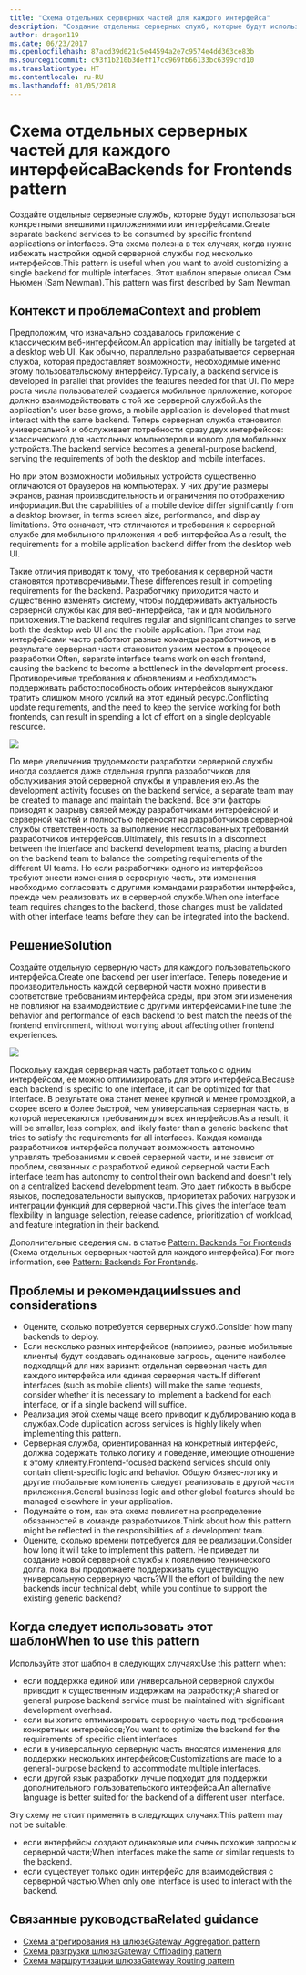```yaml
---
title: "Схема отдельных серверных частей для каждого интерфейса"
description: "Создание отдельных серверных служб, которые будут использоваться конкретными внешними приложениями или интерфейсами."
author: dragon119
ms.date: 06/23/2017
ms.openlocfilehash: 87acd39d021c5e44594a2e7c9574e4dd363ce83b
ms.sourcegitcommit: c93f1b210b3deff17cc969fb66133bc6399cfd10
ms.translationtype: HT
ms.contentlocale: ru-RU
ms.lasthandoff: 01/05/2018
---
```

# <a name="backends-for-frontends-pattern"></a><span data-ttu-id="fd8f0-103">Схема отдельных серверных частей для каждого интерфейса</span><span class="sxs-lookup"><span data-stu-id="fd8f0-103">Backends for Frontends pattern</span></span>

<span data-ttu-id="fd8f0-104">Создайте отдельные серверные службы, которые будут использоваться конкретными внешними приложениями или интерфейсами.</span><span class="sxs-lookup"><span data-stu-id="fd8f0-104">Create separate backend services to be consumed by specific frontend applications or interfaces.</span></span> <span data-ttu-id="fd8f0-105">Эта схема полезна в тех случаях, когда нужно избежать настройки одной серверной службы под несколько интерфейсов.</span><span class="sxs-lookup"><span data-stu-id="fd8f0-105">This pattern is useful when you want to avoid customizing a single backend for multiple interfaces.</span></span> <span data-ttu-id="fd8f0-106">Этот шаблон впервые описал Сэм Ньюмен (Sam Newman).</span><span class="sxs-lookup"><span data-stu-id="fd8f0-106">This pattern was first described by Sam Newman.</span></span>

## <a name="context-and-problem"></a><span data-ttu-id="fd8f0-107">Контекст и проблема</span><span class="sxs-lookup"><span data-stu-id="fd8f0-107">Context and problem</span></span>

<span data-ttu-id="fd8f0-108">Предположим, что изначально создавалось приложение с классическим веб-интерфейсом.</span><span class="sxs-lookup"><span data-stu-id="fd8f0-108">An application may initially be targeted at a desktop web UI.</span></span> <span data-ttu-id="fd8f0-109">Как обычно, параллельно разрабатывается серверная служба, которая предоставляет возможности, необходимые именно этому пользовательскому интерфейсу.</span><span class="sxs-lookup"><span data-stu-id="fd8f0-109">Typically, a backend service is developed in parallel that provides the features needed for that UI.</span></span> <span data-ttu-id="fd8f0-110">По мере роста числа пользователей создается мобильное приложение, которое должно взаимодействовать с той же серверной службой.</span><span class="sxs-lookup"><span data-stu-id="fd8f0-110">As the application's user base grows, a mobile application is developed that must interact with the same backend.</span></span> <span data-ttu-id="fd8f0-111">Теперь серверная служба становится универсальной и обслуживает потребности сразу двух интерфейсов: классического для настольных компьютеров и нового для мобильных устройств.</span><span class="sxs-lookup"><span data-stu-id="fd8f0-111">The backend service becomes a general-purpose backend, serving the requirements of both the desktop and mobile interfaces.</span></span>

<span data-ttu-id="fd8f0-112">Но при этом возможности мобильных устройств существенно отличаются от браузеров на компьютерах. У них другие размеры экранов, разная производительность и ограничения по отображению информации.</span><span class="sxs-lookup"><span data-stu-id="fd8f0-112">But the capabilities of a mobile device differ significantly from a desktop browser, in terms screen size, performance, and display limitations.</span></span> <span data-ttu-id="fd8f0-113">Это означает, что отличаются и требования к серверной службе для мобильного приложения и веб-интерфейса.</span><span class="sxs-lookup"><span data-stu-id="fd8f0-113">As a result, the requirements for a mobile application backend differ from the desktop web UI.</span></span> 

<span data-ttu-id="fd8f0-114">Такие отличия приводят к тому, что требования к серверной части становятся противоречивыми.</span><span class="sxs-lookup"><span data-stu-id="fd8f0-114">These differences result in competing requirements for the backend.</span></span> <span data-ttu-id="fd8f0-115">Разработчику приходится часто и существенно изменять систему, чтобы поддерживать актуальность серверной службы как для веб-интерфейса, так и для мобильного приложения.</span><span class="sxs-lookup"><span data-stu-id="fd8f0-115">The backend requires regular and significant changes to serve both the desktop web UI and the mobile application.</span></span> <span data-ttu-id="fd8f0-116">При этом над интерфейсами часто работают разные команды разработчиков, и в результате серверная части становится узким местом в процессе разработки.</span><span class="sxs-lookup"><span data-stu-id="fd8f0-116">Often, separate interface teams work on each frontend, causing the backend to become a bottleneck in the development process.</span></span> <span data-ttu-id="fd8f0-117">Противоречивые требования к обновлениям и необходимость поддерживать работоспособность обоих интерфейсов вынуждают тратить слишком много усилий на этот единый ресурс.</span><span class="sxs-lookup"><span data-stu-id="fd8f0-117">Conflicting update requirements, and the need to keep the service working for both frontends, can result in spending a lot of effort on a single deployable resource.</span></span>

![](./_images/backend-for-frontend.png) 

<span data-ttu-id="fd8f0-118">По мере увеличения трудоемкости разработки серверной службы иногда создается даже отдельная группа разработчиков для обслуживания этой серверной службы и управления ею.</span><span class="sxs-lookup"><span data-stu-id="fd8f0-118">As the development activity focuses on the backend service, a separate team may be created to manage and maintain the backend.</span></span> <span data-ttu-id="fd8f0-119">Все эти факторы приводят к разрыву связей между разработчиками интерфейсной и серверной частей и полностью переносят на разработчиков серверной службы ответственность за выполнение несогласованных требований разработчиков интерфейсов.</span><span class="sxs-lookup"><span data-stu-id="fd8f0-119">Ultimately, this results in a disconnect between the interface and backend development teams, placing a burden on the backend team to balance the competing requirements of the different UI teams.</span></span> <span data-ttu-id="fd8f0-120">Но если разработчики одного из интерфейсов требуют внести изменения в серверную часть, эти изменения необходимо согласовать с другими командами разработки интерфейса, прежде чем реализовать их в серверной службе.</span><span class="sxs-lookup"><span data-stu-id="fd8f0-120">When one interface team requires changes to the backend, those changes must be validated with other interface teams before they can be integrated into the backend.</span></span> 

## <a name="solution"></a><span data-ttu-id="fd8f0-121">Решение</span><span class="sxs-lookup"><span data-stu-id="fd8f0-121">Solution</span></span>

<span data-ttu-id="fd8f0-122">Создайте отдельную серверную часть для каждого пользовательского интерфейса.</span><span class="sxs-lookup"><span data-stu-id="fd8f0-122">Create one backend per user interface.</span></span> <span data-ttu-id="fd8f0-123">Теперь поведение и производительность каждой серверной части можно привести в соответствие требованиям интерфейса среды, при этом эти изменения не повлияют на взаимодействие с другими интерфейсами.</span><span class="sxs-lookup"><span data-stu-id="fd8f0-123">Fine tune the behavior and performance of each backend to best match the needs of the frontend environment, without worrying about affecting other frontend experiences.</span></span>

![](./_images/backend-for-frontend-example.png) 

<span data-ttu-id="fd8f0-124">Поскольку каждая серверная часть работает только с одним интерфейсом, ее можно оптимизировать для этого интерфейса.</span><span class="sxs-lookup"><span data-stu-id="fd8f0-124">Because each backend is specific to one interface, it can be optimized for that interface.</span></span> <span data-ttu-id="fd8f0-125">В результате она станет менее крупной и менее громоздкой, а скорее всего и более быстрой, чем универсальная серверная часть, в которой пересекаются требования для всех интерфейсов.</span><span class="sxs-lookup"><span data-stu-id="fd8f0-125">As a result, it will be smaller, less complex, and likely faster than a generic backend that tries to satisfy the requirements for all interfaces.</span></span> <span data-ttu-id="fd8f0-126">Каждая команда разработчиков интерфейса получает возможность автономно управлять требованиями к своей серверной части, и не зависит от проблем, связанных с разработкой единой серверной части.</span><span class="sxs-lookup"><span data-stu-id="fd8f0-126">Each interface team has autonomy to control their own backend and doesn't rely on a centralized backend development team.</span></span> <span data-ttu-id="fd8f0-127">Это дает гибкость в выборе языков, последовательности выпусков, приоритетах рабочих нагрузок и интеграции функций для серверной части.</span><span class="sxs-lookup"><span data-stu-id="fd8f0-127">This gives the interface team flexibility in language selection, release cadence, prioritization of workload, and feature integration in their backend.</span></span>

<span data-ttu-id="fd8f0-128">Дополнительные сведения см. в статье [Pattern: Backends For Frontends](http://samnewman.io/patterns/architectural/bff/) (Схема отдельных серверных частей для каждого интерфейса).</span><span class="sxs-lookup"><span data-stu-id="fd8f0-128">For more information, see [Pattern: Backends For Frontends](http://samnewman.io/patterns/architectural/bff/).</span></span>

## <a name="issues-and-considerations"></a><span data-ttu-id="fd8f0-129">Проблемы и рекомендации</span><span class="sxs-lookup"><span data-stu-id="fd8f0-129">Issues and considerations</span></span>

- <span data-ttu-id="fd8f0-130">Оцените, сколько потребуется серверных служб.</span><span class="sxs-lookup"><span data-stu-id="fd8f0-130">Consider how many backends to deploy.</span></span>
- <span data-ttu-id="fd8f0-131">Если несколько разных интерфейсов (например, разные мобильные клиенты) будут создавать одинаковые запросы, оцените наиболее подходящий для них вариант: отдельная серверная часть для каждого интерфейса или единая серверная часть.</span><span class="sxs-lookup"><span data-stu-id="fd8f0-131">If different interfaces (such as mobile clients) will make the same requests, consider whether it is necessary to implement a backend for each interface, or if a single backend will suffice.</span></span>
- <span data-ttu-id="fd8f0-132">Реализация этой схемы чаще всего приводит к дублированию кода в службах.</span><span class="sxs-lookup"><span data-stu-id="fd8f0-132">Code duplication across services is highly likely when implementing this pattern.</span></span>
- <span data-ttu-id="fd8f0-133">Серверная служба, ориентированная на конкретный интерфейс, должна содержать только логику и поведение, имеющие отношение к этому клиенту.</span><span class="sxs-lookup"><span data-stu-id="fd8f0-133">Frontend-focused backend services should only contain client-specific logic and behavior.</span></span> <span data-ttu-id="fd8f0-134">Общую бизнес-логику и другие глобальные компоненты следует реализовать в другой части приложения.</span><span class="sxs-lookup"><span data-stu-id="fd8f0-134">General business logic and other global features should be managed elsewhere in your application.</span></span>
- <span data-ttu-id="fd8f0-135">Подумайте о том, как эта схема повлияет на распределение обязанностей в команде разработчиков.</span><span class="sxs-lookup"><span data-stu-id="fd8f0-135">Think about how this pattern might be reflected in the responsibilities of a development team.</span></span>
- <span data-ttu-id="fd8f0-136">Оцените, сколько времени потребуется для ее реализации.</span><span class="sxs-lookup"><span data-stu-id="fd8f0-136">Consider how long it will take to implement this pattern.</span></span> <span data-ttu-id="fd8f0-137">Не приведет ли создание новой серверной службы к появлению технического долга, пока вы продолжаете поддерживать существующую универсальную серверную часть?</span><span class="sxs-lookup"><span data-stu-id="fd8f0-137">Will the effort of building the new backends incur technical debt, while you continue to support the existing generic backend?</span></span>

## <a name="when-to-use-this-pattern"></a><span data-ttu-id="fd8f0-138">Когда следует использовать этот шаблон</span><span class="sxs-lookup"><span data-stu-id="fd8f0-138">When to use this pattern</span></span>

<span data-ttu-id="fd8f0-139">Используйте этот шаблон в следующих случаях:</span><span class="sxs-lookup"><span data-stu-id="fd8f0-139">Use this pattern when:</span></span>

- <span data-ttu-id="fd8f0-140">если поддержка единой или универсальной серверной службы приводит к существенным издержкам на разработку;</span><span class="sxs-lookup"><span data-stu-id="fd8f0-140">A shared or general purpose backend service must be maintained with significant development overhead.</span></span>
- <span data-ttu-id="fd8f0-141">если вы хотите оптимизировать серверную часть под требования конкретных интерфейсов;</span><span class="sxs-lookup"><span data-stu-id="fd8f0-141">You want to optimize the backend for the requirements of specific client interfaces.</span></span>
- <span data-ttu-id="fd8f0-142">если в универсальную серверную часть вносятся изменения для поддержки нескольких интерфейсов;</span><span class="sxs-lookup"><span data-stu-id="fd8f0-142">Customizations are made to a general-purpose backend to accommodate multiple interfaces.</span></span>
- <span data-ttu-id="fd8f0-143">если другой язык разработки лучше подходит для поддержки дополнительного пользовательского интерфейса.</span><span class="sxs-lookup"><span data-stu-id="fd8f0-143">An alternative language is better suited for the backend of a different user interface.</span></span>

<span data-ttu-id="fd8f0-144">Эту схему не стоит применять в следующих случаях:</span><span class="sxs-lookup"><span data-stu-id="fd8f0-144">This pattern may not be suitable:</span></span>

- <span data-ttu-id="fd8f0-145">если интерфейсы создают одинаковые или очень похожие запросы к серверной части;</span><span class="sxs-lookup"><span data-stu-id="fd8f0-145">When interfaces make the same or similar requests to the backend.</span></span>
- <span data-ttu-id="fd8f0-146">если существует только один интерфейс для взаимодействия с серверной частью.</span><span class="sxs-lookup"><span data-stu-id="fd8f0-146">When only one interface is used to interact with the backend.</span></span>

## <a name="related-guidance"></a><span data-ttu-id="fd8f0-147">Связанные руководства</span><span class="sxs-lookup"><span data-stu-id="fd8f0-147">Related guidance</span></span>

- [<span data-ttu-id="fd8f0-148">Схема агрегирования на шлюзе</span><span class="sxs-lookup"><span data-stu-id="fd8f0-148">Gateway Aggregation pattern</span></span>](./gateway-aggregation.md)
- [<span data-ttu-id="fd8f0-149">Схема разгрузки шлюза</span><span class="sxs-lookup"><span data-stu-id="fd8f0-149">Gateway Offloading pattern</span></span>](./gateway-offloading.md)
- [<span data-ttu-id="fd8f0-150">Схема маршрутизации шлюза</span><span class="sxs-lookup"><span data-stu-id="fd8f0-150">Gateway Routing pattern</span></span>](./gateway-routing.md)



